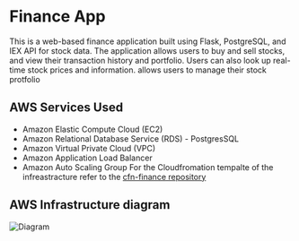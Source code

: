 # Finance App

This is a web-based finance application built using Flask, PostgreSQL, and IEX API for stock data.
The application allows users to buy and sell stocks, and view their transaction history and portfolio. Users can also look up real-time stock prices and information. allows users to manage their stock protfolio

## AWS Services Used
* Amazon Elastic Compute Cloud (EC2)
* Amazon Relational Database Service (RDS) - PostgresSQL
* Amazon Virtual Private Cloud (VPC)
* Amazon Application Load Balancer
* Amazon Auto Scaling Group
For the Cloudfromation tempalte of the infreastracture refer to the [cfn-finance repository](https://github.com/Hevsy/cfn-finance) 

## AWS Infrastructure diagram

![Diagram](https://lucid.app/publicSegments/view/690ffa1c-37ba-436e-b176-3311bd715e40/image.png)
